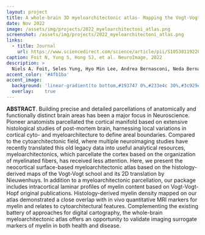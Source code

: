 ```yaml
---
layout: project
title: A whole-brain 3D myeloarchitectonic atlas- Mapping the Vogt-Vogt legacy to the cortical surface
date: Nov 2022
image: /assets/img/projects/2022_myeloarchitectoni_atlas.png
screenshot: /assets/img/projects/2022_myeloarchitectoni_atlas.png
links:
  - title: Journal
    url: https://www.sciencedirect.com/science/article/pii/S1053811922007327
caption: Foit N, Yung S, Hong SJ, et al. NeuroImage, 2022
description: >
  Niels A. Foit, Seles Yung, Hyo Min Lee, Andrea Bernasconi, Neda Bernasconi, Seok-Jun Hong, A whole-brain 3D myeloarchitectonic atlas: Mapping the Vogt-Vogt legacy to the cortical surface, NeuroImage (263) 2022
accent_color: '#4fb1ba'
accent_image:
  background: 'linear-gradient(to bottom,#193747 0%,#233e4c 30%,#3c929e 50%,#d5d5d4 70%,#cdccc8 100%)'
  overlay:    true
---
```


**ABSTRACT**. Building precise and detailed parcellations of anatomically and functionally distinct brain areas has been a major focus in Neuroscience. Pioneer anatomists parcellated the cortical manifold based on extensive histological studies of post-mortem brain, harnessing local variations in cortical cyto- and myeloarchitecture to define areal boundaries. Compared to the cytoarchitectonic field, where multiple neuroimaging studies have recently translated this old legacy data into useful analytical resources, myeloarchitectonics, which parcellate the cortex based on the organization of myelinated fibers, has received less attention. Here, we present the neocortical surface-based myeloarchitectonic atlas based on the histology-derived maps of the Vogt-Vogt school and its 2D translation by Nieuwenhuys. In addition to a myeloarchitectonic parcellation, our package includes intracortical laminar profiles of myelin content based on Vogt-Vogt-Hopf original publications. Histology-derived myelin density mapped on our atlas demonstrated a close overlap with in vivo quantitative MRI markers for myelin and relates to cytoarchitectural features. Complementing the existing battery of approaches for digital cartography, the whole-brain myeloarchitectonic atlas offers an opportunity to validate imaging surrogate markers of myelin in both health and disease.
